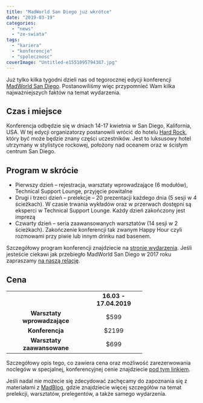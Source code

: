```yaml
---
title: "MadWorld San Diego już wkrótce"
date: "2019-03-19"
categories:
  - "news"
  - "ze-swiata"
tags:
  - "kariera"
  - "konferencje"
  - "spolecznosc"
coverImage: "Untitled-e1551095794387.jpg"
---
```


Już tylko kilka tygodni dzieli nas od tegorocznej edycji konferencji [MadWorld San Diego](https://www.madcapsoftware.com/conference/madworld-2019/). Postanowiliśmy więc przypomnieć Wam kilka najważniejszych faktów na temat wydarzenia.

## Czas i miejsce

Konferencja odbędzie się w dniach 14-17 kwietnia w San Diego, Kalifornia, USA. W tej edycji organizatorzy postanowili wrócić do hotelu [Hard Rock](http://www.hardrockhotelsd.com/), który być może będzie znany części uczestników. Jest to luksusowy hotel utrzymany w stylistyce rockowej, położony nad oceanem oraz w ścisłym centrum San Diego.

## Program w skrócie

- Pierwszy dzień – rejestracja, warsztaty wprowadzające (6 modułów), Technical Support Lounge, przyjęcie powitalne
- Drugi i trzeci dzień – prelekcje – 20 prezentacji każdego dnia (5 sesji w 4 ścieżkach). W czasie trwania wykładów oraz w przerwach dostępni są eksperci w Technical Support Lounge. Każdy dzień zakończony jest imprezą
- Czwarty dzień – seria zaawansowanych warsztatów (14 sesji w 2 ścieżkach). Zakończenie konferencji tak zwanym Happy Hour czyli rozmowami przy piwie lub innym drinku nad basenem.

Szczegółowy program konferencji znajdziecie na [stronie wydarzenia](https://www.madcapsoftware.com/conference/madworld-2019/schedule/#content). Jeśli jesteście ciekawi jak przebiegło MadWorld San Diego w 2017 roku zapraszamy [na naszą relację](http://techwriter.pl/madworld-2017-relacja/).

## Cena

<table style="width: 420px;"><tbody><tr><td style="text-align: center; width: 193px;"></td><td style="text-align: center; width: 135px;"><strong>16.03 - 17.04.2019</strong></td></tr><tr><td style="width: 193px; text-align: center;"><strong>Warsztaty wprowadzające</strong></td><td style="text-align: center; width: 135px;">$599</td></tr><tr><td style="text-align: center; width: 193px;"><strong>Konferencja</strong></td><td style="text-align: center; width: 135px;">$2199</td></tr><tr><td style="text-align: center; width: 193px;"><strong>Warsztaty zaawansowane</strong></td><td style="text-align: center; width: 135px;">$699</td></tr></tbody></table>

Szczegółowy opis tego, co zawiera cena oraz możliwość zarezerwowania noclegów w specjalnej, konferencyjnej cenie znajdziecie [pod tym linkiem](https://www.madcapsoftware.com/conference/madworld-2019/pricing.aspx#content).

Jeśli nadal nie możecie się zdecydować zachęcamy do zapoznania się z materiałami z [MadBlog](https://www.madcapsoftware.com/blog/), gdzie znajdziecie więcej szczegółów na temat prelekcji, warsztatów, prelegentów, a także samego wydarzenia.
